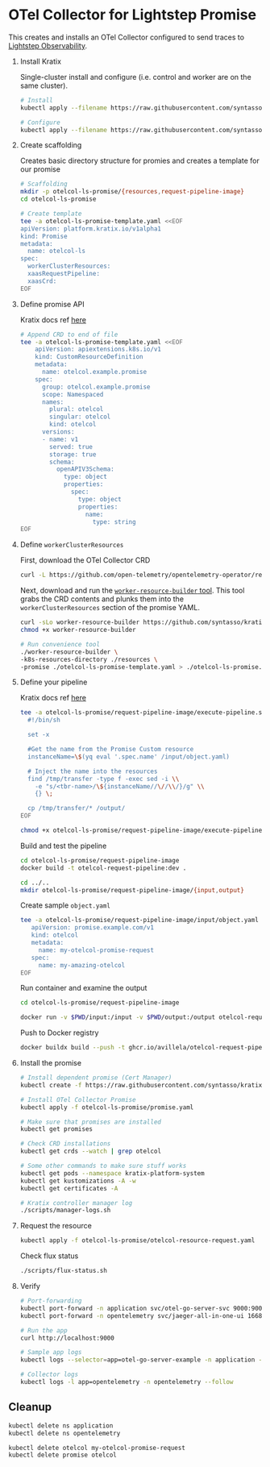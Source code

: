 # OTel Collector for Lightstep Promise

This creates and installs an OTel Collector configured to send traces to [Lightstep Observability](https://app.lightstep.com).

1. Install Kratix

    Single-cluster install and configure (i.e. control and worker are on the same cluster).

    ```bash
    # Install
    kubectl apply --filename https://raw.githubusercontent.com/syntasso/kratix/main/distribution/single-cluster/install-all-in-one.yaml

    # Configure
    kubectl apply --filename https://raw.githubusercontent.com/syntasso/kratix/main/distribution/single-cluster/config-all-in-one.yaml
    ```

2. Create scaffolding

    Creates basic directory structure for promies and creates a template for our promise

    ```bash
    # Scaffolding
    mkdir -p otelcol-ls-promise/{resources,request-pipeline-image}
    cd otelcol-ls-promise

    # Create template
    tee -a otelcol-ls-promise-template.yaml <<EOF
    apiVersion: platform.kratix.io/v1alpha1
    kind: Promise
    metadata:
      name: otelcol-ls
    spec:
      workerClusterResources:
      xaasRequestPipeline:
      xaasCrd:
    EOF
    ```

3. Define promise API

    Kratix docs ref [here](https://kratix.io/docs/main/guides/writing-a-promise#promise-api)

    ```bash
    # Append CRD to end of file
    tee -a otelcol-ls-promise-template.yaml <<EOF
        apiVersion: apiextensions.k8s.io/v1
        kind: CustomResourceDefinition
        metadata:
          name: otelcol.example.promise
        spec:
          group: otelcol.example.promise
          scope: Namespaced
          names:
            plural: otelcol
            singular: otelcol
            kind: otelcol
          versions:
          - name: v1
            served: true
            storage: true
            schema:
              openAPIV3Schema:
                type: object
                properties:
                  spec:
                    type: object
                    properties:
                      name:
                        type: string
    EOF
    ```

4. Define `workerClusterResources`

    First, download the OTel Collector CRD

    ```bash
    curl -L https://github.com/open-telemetry/opentelemetry-operator/releases/download/v0.70.0/opentelemetry-operator.yaml > resources/opentelemetry-operator.yaml
    ```

    Next, download and run the [`worker-resource-builder` tool](https://kratix.io/docs/main/guides/writing-a-promise#worker-cluster-resources). This tool grabs the CRD contents and plunks them into the `workerClusterResources` section of the promise YAML.

    ```bash
    curl -sLo worker-resource-builder https://github.com/syntasso/kratix/releases/download/v0.0.1/worker-resource-builder-v0.0.0-1-darwin-arm64
    chmod +x worker-resource-builder

    # Run convenience tool
    ./worker-resource-builder \
    -k8s-resources-directory ./resources \
    -promise ./otelcol-ls-promise-template.yaml > ./otelcol-ls-promise.yaml
    ```

5. Define your pipeline

   Kratix docs ref [here](https://kratix.io/docs/main/guides/writing-a-promise#pipeline-script)

   ```bash
   tee -a otelcol-ls-promise/request-pipeline-image/execute-pipeline.sh <<EOF
     #!/bin/sh

     set -x

     #Get the name from the Promise Custom resource
     instanceName=\$(yq eval '.spec.name' /input/object.yaml)

     # Inject the name into the resources
     find /tmp/transfer -type f -exec sed -i \\
       -e "s/<tbr-name>/\${instanceName//\//\\/}/g" \\
       {} \;

     cp /tmp/transfer/* /output/
   EOF

   chmod +x otelcol-ls-promise/request-pipeline-image/execute-pipeline.sh
   ```

   Build and test the pipeline

   ```bash
   cd otelcol-ls-promise/request-pipeline-image
   docker build -t otelcol-request-pipeline:dev .

   cd ../..
   mkdir otelcol-ls-promise/request-pipeline-image/{input,output}
   ```

   Create sample `object.yaml`

   ```bash
   tee -a otelcol-ls-promise/request-pipeline-image/input/object.yaml <<EOF
      apiVersion: promise.example.com/v1
      kind: otelcol
      metadata:
        name: my-otelcol-promise-request
      spec:
        name: my-amazing-otelcol
   EOF
   ```

   Run container and examine the output

   ```bash
   cd otelcol-ls-promise/request-pipeline-image

   docker run -v $PWD/input:/input -v $PWD/output:/output otelcol-request-pipeline:dev
   ```

   Push to Docker registry

   ```bash
   docker buildx build --push -t ghcr.io/avillela/otelcol-request-pipeline:dev --platform=linux/arm64,linux/amd64 .
   ```

6. Install the promise

    ```bash
    # Install dependent promise (Cert Manager)
    kubectl create -f https://raw.githubusercontent.com/syntasso/kratix-marketplace/main/cert-manager/promise.yaml
    
    # Install OTel Collector Promise
    kubectl apply -f otelcol-ls-promise/promise.yaml

    # Make sure that promises are installed
    kubectl get promises

    # Check CRD installations
    kubectl get crds --watch | grep otelcol

    # Some other commands to make sure stuff works
    kubectl get pods --namespace kratix-platform-system
    kubectl get kustomizations -A -w
    kubectl get certificates -A

    # Kratix controller manager log
    ./scripts/manager-logs.sh
    ```

7. Request the resource

   ```bash
   kubectl apply -f otelcol-ls-promise/otelcol-resource-request.yaml
   ```

   Check flux status

   ```bash
   ./scripts/flux-status.sh
   ```

8. Verify

   ```bash
   # Port-forwarding
   kubectl port-forward -n application svc/otel-go-server-svc 9000:9000
   kubectl port-forward -n opentelemetry svc/jaeger-all-in-one-ui 16686:16686

   # Run the app
   curl http://localhost:9000

   # Sample app logs
   kubectl logs --selector=app=otel-go-server-example -n application --follow

   # Collector logs
   kubectl logs -l app=opentelemetry -n opentelemetry --follow

   ```

## Cleanup

```bash
kubectl delete ns application
kubectl delete ns opentelemetry

kubectl delete otelcol my-otelcol-promise-request
kubectl delete promise otelcol
```